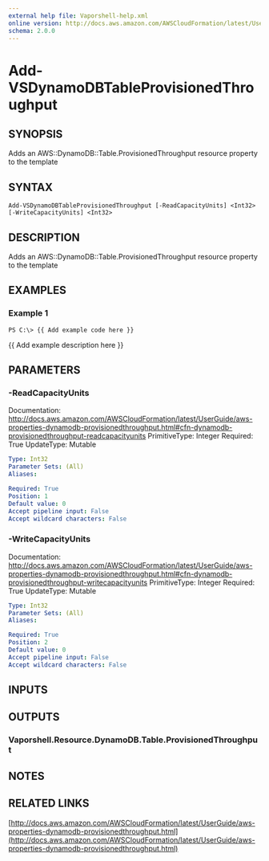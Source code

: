 ```yaml
---
external help file: Vaporshell-help.xml
online version: http://docs.aws.amazon.com/AWSCloudFormation/latest/UserGuide/aws-properties-dynamodb-provisionedthroughput.html
schema: 2.0.0
---
```


# Add-VSDynamoDBTableProvisionedThroughput

## SYNOPSIS
Adds an AWS::DynamoDB::Table.ProvisionedThroughput resource property to the template

## SYNTAX

```
Add-VSDynamoDBTableProvisionedThroughput [-ReadCapacityUnits] <Int32> [-WriteCapacityUnits] <Int32>
```

## DESCRIPTION
Adds an AWS::DynamoDB::Table.ProvisionedThroughput resource property to the template

## EXAMPLES

### Example 1
```
PS C:\> {{ Add example code here }}
```

{{ Add example description here }}

## PARAMETERS

### -ReadCapacityUnits
Documentation: http://docs.aws.amazon.com/AWSCloudFormation/latest/UserGuide/aws-properties-dynamodb-provisionedthroughput.html#cfn-dynamodb-provisionedthroughput-readcapacityunits
PrimitiveType: Integer
Required: True
UpdateType: Mutable

```yaml
Type: Int32
Parameter Sets: (All)
Aliases: 

Required: True
Position: 1
Default value: 0
Accept pipeline input: False
Accept wildcard characters: False
```

### -WriteCapacityUnits
Documentation: http://docs.aws.amazon.com/AWSCloudFormation/latest/UserGuide/aws-properties-dynamodb-provisionedthroughput.html#cfn-dynamodb-provisionedthroughput-writecapacityunits
PrimitiveType: Integer
Required: True
UpdateType: Mutable

```yaml
Type: Int32
Parameter Sets: (All)
Aliases: 

Required: True
Position: 2
Default value: 0
Accept pipeline input: False
Accept wildcard characters: False
```

## INPUTS

## OUTPUTS

### Vaporshell.Resource.DynamoDB.Table.ProvisionedThroughput

## NOTES

## RELATED LINKS

[http://docs.aws.amazon.com/AWSCloudFormation/latest/UserGuide/aws-properties-dynamodb-provisionedthroughput.html](http://docs.aws.amazon.com/AWSCloudFormation/latest/UserGuide/aws-properties-dynamodb-provisionedthroughput.html)

